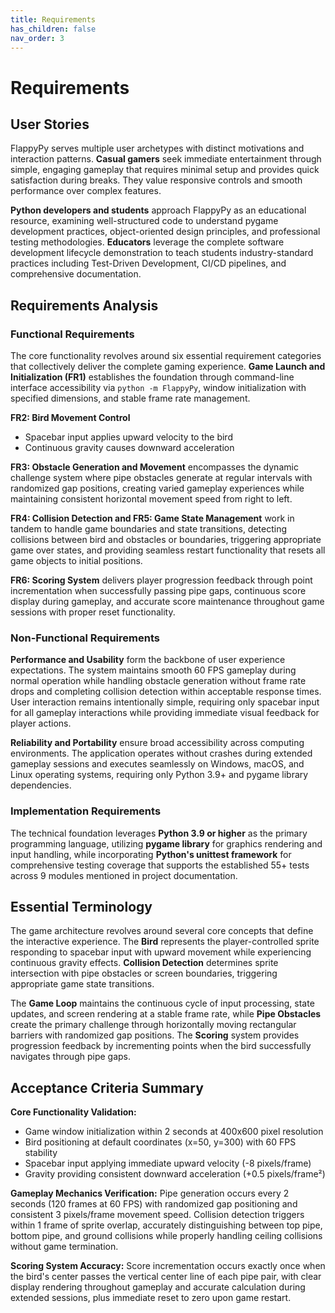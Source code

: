 ```yaml
---
title: Requirements
has_children: false
nav_order: 3
---
```


# Requirements

## User Stories

FlappyPy serves multiple user archetypes with distinct motivations and interaction patterns. **Casual gamers** seek immediate entertainment through simple, engaging gameplay that requires minimal setup and provides quick satisfaction during breaks. They value responsive controls and smooth performance over complex features.

**Python developers and students** approach FlappyPy as an educational resource, examining well-structured code to understand pygame development practices, object-oriented design principles, and professional testing methodologies. **Educators** leverage the complete software development lifecycle demonstration to teach students industry-standard practices including Test-Driven Development, CI/CD pipelines, and comprehensive documentation.

## Requirements Analysis

### Functional Requirements

The core functionality revolves around six essential requirement categories that collectively deliver the complete gaming experience. **Game Launch and Initialization (FR1)** establishes the foundation through command-line interface accessibility via `python -m FlappyPy`, window initialization with specified dimensions, and stable frame rate management.

**FR2: Bird Movement Control**
- Spacebar input applies upward velocity to the bird
- Continuous gravity causes downward acceleration

**FR3: Obstacle Generation and Movement** encompasses the dynamic challenge system where pipe obstacles generate at regular intervals with randomized gap positions, creating varied gameplay experiences while maintaining consistent horizontal movement speed from right to left.

**FR4: Collision Detection and FR5: Game State Management** work in tandem to handle game boundaries and state transitions, detecting collisions between bird and obstacles or boundaries, triggering appropriate game over states, and providing seamless restart functionality that resets all game objects to initial positions.

**FR6: Scoring System** delivers player progression feedback through point incrementation when successfully passing pipe gaps, continuous score display during gameplay, and accurate score maintenance throughout game sessions with proper reset functionality.

### Non-Functional Requirements

**Performance and Usability** form the backbone of user experience expectations. The system maintains smooth 60 FPS gameplay during normal operation while handling obstacle generation without frame rate drops and completing collision detection within acceptable response times. User interaction remains intentionally simple, requiring only spacebar input for all gameplay interactions while providing immediate visual feedback for player actions.

**Reliability and Portability** ensure broad accessibility across computing environments. The application operates without crashes during extended gameplay sessions and executes seamlessly on Windows, macOS, and Linux operating systems, requiring only Python 3.9+ and pygame library dependencies.

### Implementation Requirements

The technical foundation leverages **Python 3.9 or higher** as the primary programming language, utilizing **pygame library** for graphics rendering and input handling, while incorporating **Python's unittest framework** for comprehensive testing coverage that supports the established 55+ tests across 9 modules mentioned in project documentation.

## Essential Terminology

The game architecture revolves around several core concepts that define the interactive experience. The **Bird** represents the player-controlled sprite responding to spacebar input with upward movement while experiencing continuous gravity effects. **Collision Detection** determines sprite intersection with pipe obstacles or screen boundaries, triggering appropriate game state transitions.

The **Game Loop** maintains the continuous cycle of input processing, state updates, and screen rendering at a stable frame rate, while **Pipe Obstacles** create the primary challenge through horizontally moving rectangular barriers with randomized gap positions. The **Scoring** system provides progression feedback by incrementing points when the bird successfully navigates through pipe gaps.

## Acceptance Criteria Summary

**Core Functionality Validation:**
- Game window initialization within 2 seconds at 400x600 pixel resolution
- Bird positioning at default coordinates (x=50, y=300) with 60 FPS stability
- Spacebar input applying immediate upward velocity (-8 pixels/frame)
- Gravity providing consistent downward acceleration (+0.5 pixels/frame²)

**Gameplay Mechanics Verification:**
Pipe generation occurs every 2 seconds (120 frames at 60 FPS) with randomized gap positioning and consistent 3 pixels/frame movement speed. Collision detection triggers within 1 frame of sprite overlap, accurately distinguishing between top pipe, bottom pipe, and ground collisions while properly handling ceiling collisions without game termination.

**Scoring System Accuracy:**
Score incrementation occurs exactly once when the bird's center passes the vertical center line of each pipe pair, with clear display rendering throughout gameplay and accurate calculation during extended sessions, plus immediate reset to zero upon game restart.
